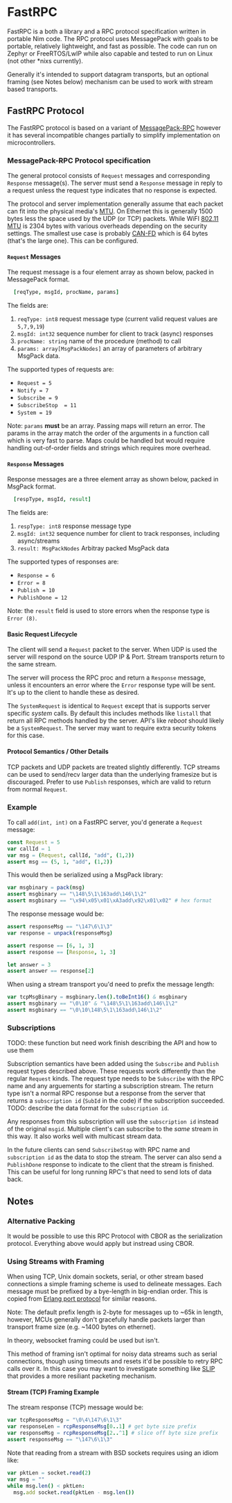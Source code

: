 # FastRPC

FastRPC is a both a library and a RPC protocol specification written in portable Nim code. The RPC protocol uses MessagePack with goals to be portable, relatively lightweight, and fast as possible. The code can run on Zephyr or FreeRTOS/LwIP while also capable and tested to run on Linux (not other *nixs currently). 

Generally it's intended to support datagram transports, but an optional framing (see Notes below) mechanism can be used to work with stream based transports.

## FastRPC Protocol

The FastRPC protocol is based on a variant of [MessagePack-RPC](https://github.com/msgpack-rpc/msgpack-rpc/blob/master/spec.md) however it has several incompatible changes partially to simplify implementation on microcontrollers.

### MessagePack-RPC Protocol specification

The general protocol consists of `Request` messages and corresponding `Response` message(s). The server must send a `Response` message in reply to a request unless the request type indicates that no response is expected.

The protocol and server implementation generally assume that each packet can fit into the physical media's [MTU](https://en.wikipedia.org/wiki/Maximum_transmission_unit). On Ethernet this is generally 1500 bytes less the space used by the UDP (or TCP) packets. While WiFI [802.11 MTU](https://networkengineering.stackexchange.com/questions/32970/what-is-the-802-11-mtu) is 2304 bytes with various overheads depending on the security settings. The smallest use case is probably [CAN-FD](https://en.wikipedia.org/wiki/CAN_FD) which is 64 bytes (that's the large one). This can be configured.

#### `Request` Messages

The request message is a four element array as shown below, packed in MessagePack format.

```nim
  [reqType, msgId, procName, params]
```

The fields are:

1. `reqType: int8` request message type (current valid request values are `5,7,9,19`)
2. `msgId: int32` sequence number for client to track (async) responses
3. `procName: string` name of the procedure (method) to call
4. `params: array[MsgPackNodes]` an array of parameters of arbitrary MsgPack data. 

The supported types of requests are:
- `Request = 5`
- `Notify = 7`
- `Subscribe = 9`
- `SubscribeStop  = 11`
- `System = 19`

Note: `params` **must** be an array. Passing maps will return an error. The params in the array match the order of the arguments in a function call which is very fast to parse. Maps could be handled but would require handling out-of-order fields and strings which requires more overhead. 

#### `Response` Messages

Response messages are a three element array as shown below, packed in MsgPack format.

```nim
  [respType, msgId, result]
```

The fields are:

1. `respType: int8` response message type
2. `msgId: int32` sequence number for client to track responses, including async/streams
3. `result: MsgPackNodes` Arbitray packed MsgPack data


The supported types of responses are:
- `Response = 6`
- `Error = 8`
- `Publish = 10`
- `PublishDone = 12`

Note: the `result` field is used to store errors when the response type is `Error (8)`.

#### Basic Request Lifecycle

The client will send a `Request` packet to the server. When UDP is used the server will respond on the source UDP IP & Port. Stream transports return to the same stream.

The server will process the RPC proc and return a `Response` message, unless it encounters an error where the `Error` response type will be sent. It's up to the client to handle these as desired.

The `SystemRequest` is identical to `Request` except that is supports server specific *system* calls. By default this includes methods like `listall` that return all RPC methods handled by the server. API's like *reboot* should likely be a `SystemRequest`. The server may want to require extra security tokens for this case.


#### Protocol Semantics / Other Details

TCP packets and UDP packets are treated slightly differently. TCP streams can be used to send/recv larger data than the underlying framesize but is discouraged. Prefer to use `Publish` responses, which are valid to return from normal `Request`.


### Example

To call `add(int, int)` on a FastRPC server, you'd generate a `Request` message:

```nim
const Request = 5
var callId = 1
var msg = (Request, callId, "add", (1,2)) 
assert msg == (5, 1, "add", (1,2))
```

This would then be serialized using a MsgPack library:

```nim
var msgbinary = pack(msg)
assert msgbinary == "\148\5\1\163add\146\1\2"
assert msgbinary == "\x94\x05\x01\xA3add\x92\x01\x02" # hex format
```

The response message would be:
```nim
assert responseMsg == "\147\6\1\3"
var response = unpack(responseMsg)

assert response == [6, 1, 3]
assert response == [Response, 1, 3]

let answer = 3
assert answer == response[2]
```

When using a stream transport you'd need to prefix the message length:
```nim
var tcpMsgBinary = msgbinary.len().toBeInt16() & msgbinary
assert msgbinary == "\0\10" & "\148\5\1\163add\146\1\2"
assert msgbinary == "\0\10\148\5\1\163add\146\1\2"
```

### Subscriptions

TODO: these function but need work finish describing the API and how to use them

Subscription semantics have been added using the `Subscribe` and `Publish` request types described above. These requests work differently than the regular `Request` kinds. The request type needs to be `Subscribe` with the RPC name and any arguements for starting a subscription stream. The return type isn't a normal RPC response but a response from the server that returns a `subscription id` (`SubId` in the code) if the subscription succeeded. TODO: describe the data format for the `subscription id`.

Any responses from this subscription will use the `subscription id` instead of the original `msgid`. Multiple client's can subscribe to the _same_ stream in this way. It also works well with multicast stream data.

In the future clients can send `SubscribeStop` with RPC name and `subscription id` as the data to stop the stream. The server can also send a `PublishDone` response to indicate to the client that the stream is finished. This can be useful for long running RPC's that need to send lots of data back.


## Notes

### Alternative Packing

It would be possible to use this RPC Protocol with CBOR as the serialization protocol. Everything above would apply but instread using CBOR.

### Using Streams with Framing

When using TCP, Unix domain sockets, serial, or other stream based connections a simple framing scheme is used to delineate messages. Each message must be prefixed by a bye-length in big-endian order. This is copied from [Erlang port protocol](https://www.erlang.org/doc/tutorial/c_port.html) for similar reasons.

Note: The default prefix length is 2-byte for messages up to ~65k in length, however, MCUs generally don't gracefully handle packets larger than transport frame size (e.g. ~1400 bytes on ethernet).

In theory, websocket framing could be used but isn't.

This method of framing isn't optimal for noisy data streams such as serial connections, though using timeouts and resets it'd be possible to retry RPC calls over it. In this case you may want to investigate something like [SLIP](https://en.wikipedia.org/wiki/Serial_Line_Internet_Protocol) that provides a more resiliant packeting mechanism.

#### Stream (TCP) Framing Example

The stream response (TCP) message would be:
```nim
var tcpResponseMsg = "\0\4\147\6\1\3"
var responseLen = rcpResponseMsg[0..1] # get byte size prefix
var responseMsg = rcpResponseMsg[2..^1] # slice off byte size prefix
assert responseMsg == "\147\6\1\3"
```

Note that reading from a stream with BSD sockets requires using an idiom like: 
```nim
var pktLen = socket.read(2)
var msg = ""
while msg.len() < pktLen:
  msg.add socket.read(pktLen - msg.len())
```
